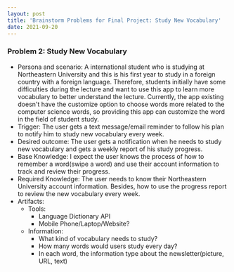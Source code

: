 ```yaml
---
layout: post
title: 'Brainstorm Problems for Final Project: Study New Vocabulary'
date: 2021-09-20
---
```


### Problem 2: Study New Vocabulary

- Persona and scenario: A international student who is studying at Northeastern University and this is his first year to study in a foreign country with a foreign language. Therefore, students initially have some difficulties during the lecture and want to use this app to learn more vocabulary to better understand the lecture. Currently, the app existing doesn't have the customize option to choose words more related to the computer science words, so providing this app can customize the word in the field of student study.
- Trigger: The user gets a text message/email reminder to follow his plan to notify him to study new vocabulary every week.
- Desired outcome: The user gets a notification when he needs to study new vocabulary and gets a weekly report of his study progress.
- Base Knowledge: I expect the user knows the process of how to remember a word(swipe a word) and use their account information to track and review their progress.
- Required Knowledge: The user needs to know their Northeastern University account information. Besides, how to use the progress report to review the new vocabulary every week.
- Artifacts:
  - Tools:
    - Language Dictionary API
    - Mobile Phone/Laptop/Website?
  - Information:
    - What kind of vocabulary needs to study?
    - How many words would users study every day?
    - In each word, the information type about the newsletter(picture, URL, text)
